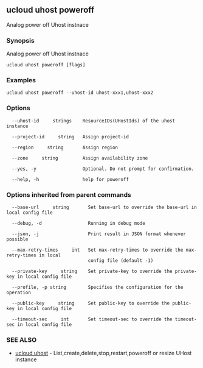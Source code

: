 

## ucloud uhost poweroff

Analog power off Uhost instnace

### Synopsis

Analog power off Uhost instnace

```
ucloud uhost poweroff [flags]
```

### Examples

```
ucloud uhost poweroff --uhost-id uhost-xxx1,uhost-xxx2
```

### Options

```
  --uhost-id     strings    ResourceIDs(UHostIds) of the uhost instance 

  --project-id     string   Assign project-id 

  --region     string       Assign region 

  --zone     string         Assign availability zone 

  --yes, -y                 Optional. Do not prompt for confirmation. 

  --help, -h                help for poweroff 

```

### Options inherited from parent commands

```
  --base-url     string       Set base-url to override the base-url in local config file 

  --debug, -d                 Running in debug mode 

  --json, -j                  Print result in JSON format whenever possible 

  --max-retry-times     int   Set max-retry-times to override the max-retry-times in local
                              config file (default -1) 

  --private-key     string    Set private-key to override the private-key in local config file 

  --profile, -p string        Specifies the configuration for the operation 

  --public-key     string     Set public-key to override the public-key in local config file 

  --timeout-sec     int       Set timeout-sec to override the timeout-sec in local config file 

```

### SEE ALSO

* [ucloud uhost](developer/cli/cmd/ucloud/uhost)	 - List,create,delete,stop,restart,poweroff or resize UHost instance

